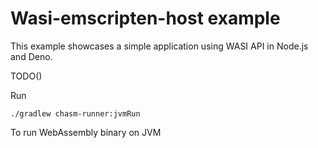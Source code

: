 # Wasi-emscripten-host example

This example showcases a simple application using WASI API in Node.js and Deno.

TODO()


Run 

```shell
./gradlew chasm-runner:jvmRun
```

To run WebAssembly binary on JVM
